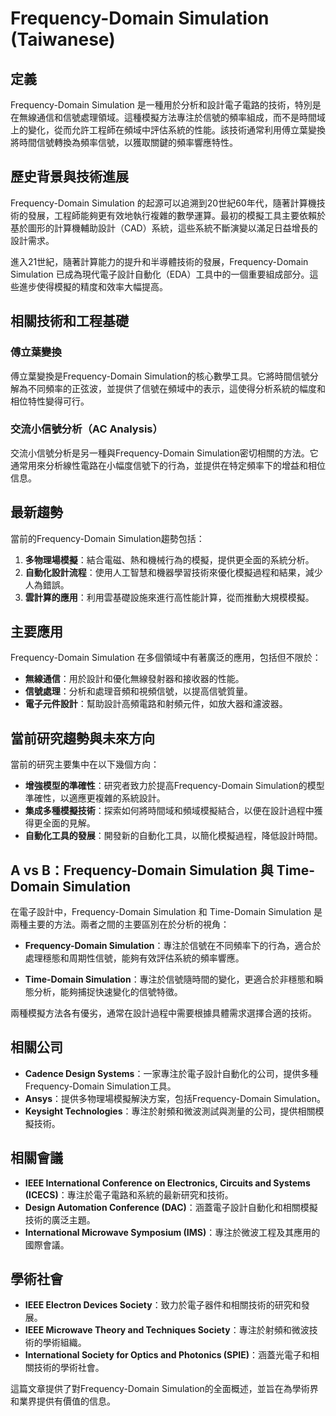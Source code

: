 # Frequency-Domain Simulation (Taiwanese)

## 定義

Frequency-Domain Simulation 是一種用於分析和設計電子電路的技術，特別是在無線通信和信號處理領域。這種模擬方法專注於信號的頻率組成，而不是時間域上的變化，從而允許工程師在頻域中評估系統的性能。該技術通常利用傅立葉變換將時間信號轉換為頻率信號，以獲取關鍵的頻率響應特性。

## 歷史背景與技術進展

Frequency-Domain Simulation 的起源可以追溯到20世紀60年代，隨著計算機技術的發展，工程師能夠更有效地執行複雜的數學運算。最初的模擬工具主要依賴於基於圖形的計算機輔助設計（CAD）系統，這些系統不斷演變以滿足日益增長的設計需求。

進入21世紀，隨著計算能力的提升和半導體技術的發展，Frequency-Domain Simulation 已成為現代電子設計自動化（EDA）工具中的一個重要組成部分。這些進步使得模擬的精度和效率大幅提高。

## 相關技術和工程基礎

### 傅立葉變換

傅立葉變換是Frequency-Domain Simulation的核心數學工具。它將時間信號分解為不同頻率的正弦波，並提供了信號在頻域中的表示，這使得分析系統的幅度和相位特性變得可行。

### 交流小信號分析（AC Analysis）

交流小信號分析是另一種與Frequency-Domain Simulation密切相關的方法。它通常用來分析線性電路在小幅度信號下的行為，並提供在特定頻率下的增益和相位信息。

## 最新趨勢

當前的Frequency-Domain Simulation趨勢包括：

1. **多物理場模擬**：結合電磁、熱和機械行為的模擬，提供更全面的系統分析。
2. **自動化設計流程**：使用人工智慧和機器學習技術來優化模擬過程和結果，減少人為錯誤。
3. **雲計算的應用**：利用雲基礎設施來進行高性能計算，從而推動大規模模擬。

## 主要應用

Frequency-Domain Simulation 在多個領域中有著廣泛的應用，包括但不限於：

- **無線通信**：用於設計和優化無線發射器和接收器的性能。
- **信號處理**：分析和處理音頻和視頻信號，以提高信號質量。
- **電子元件設計**：幫助設計高頻電路和射頻元件，如放大器和濾波器。

## 當前研究趨勢與未來方向

當前的研究主要集中在以下幾個方向：

- **增強模型的準確性**：研究者致力於提高Frequency-Domain Simulation的模型準確性，以適應更複雜的系統設計。
- **集成多種模擬技術**：探索如何將時間域和頻域模擬結合，以便在設計過程中獲得更全面的見解。
- **自動化工具的發展**：開發新的自動化工具，以簡化模擬過程，降低設計時間。

## A vs B：Frequency-Domain Simulation 與 Time-Domain Simulation

在電子設計中，Frequency-Domain Simulation 和 Time-Domain Simulation 是兩種主要的方法。兩者之間的主要區別在於分析的視角：

- **Frequency-Domain Simulation**：專注於信號在不同頻率下的行為，適合於處理穩態和周期性信號，能夠有效評估系統的頻率響應。
  
- **Time-Domain Simulation**：專注於信號隨時間的變化，更適合於非穩態和瞬態分析，能夠捕捉快速變化的信號特徵。

兩種模擬方法各有優劣，通常在設計過程中需要根據具體需求選擇合適的技術。

## 相關公司

- **Cadence Design Systems**：一家專注於電子設計自動化的公司，提供多種Frequency-Domain Simulation工具。
- **Ansys**：提供多物理場模擬解決方案，包括Frequency-Domain Simulation。
- **Keysight Technologies**：專注於射頻和微波測試與測量的公司，提供相關模擬技術。

## 相關會議

- **IEEE International Conference on Electronics, Circuits and Systems (ICECS)**：專注於電子電路和系統的最新研究和技術。
- **Design Automation Conference (DAC)**：涵蓋電子設計自動化和相關模擬技術的廣泛主題。
- **International Microwave Symposium (IMS)**：專注於微波工程及其應用的國際會議。

## 學術社會

- **IEEE Electron Devices Society**：致力於電子器件和相關技術的研究和發展。
- **IEEE Microwave Theory and Techniques Society**：專注於射頻和微波技術的學術組織。
- **International Society for Optics and Photonics (SPIE)**：涵蓋光電子和相關技術的學術社會。

這篇文章提供了對Frequency-Domain Simulation的全面概述，並旨在為學術界和業界提供有價值的信息。